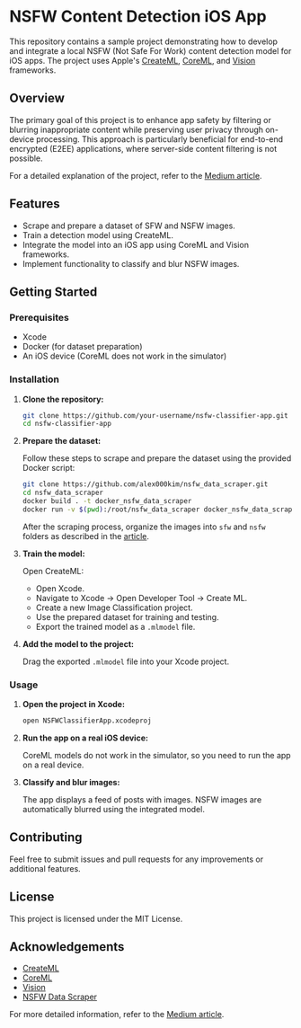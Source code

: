 # NSFW Content Detection iOS App

This repository contains a sample project demonstrating how to develop and integrate a local NSFW (Not Safe For Work) content detection model for iOS apps. The project uses Apple's [CreateML](https://developer.apple.com/machine-learning/create-ml/), [CoreML](https://developer.apple.com/documentation/coreml), and [Vision](https://developer.apple.com/documentation/vision/) frameworks.

## Overview

The primary goal of this project is to enhance app safety by filtering or blurring inappropriate content while preserving user privacy through on-device processing. This approach is particularly beneficial for end-to-end encrypted (E2EE) applications, where server-side content filtering is not possible.

For a detailed explanation of the project, refer to the [Medium article](https://medium.com/@opotapov.business/enhancing-ios-app-safety-with-local-nsfw-detection-using-coreml-and-vision-framework-016c13d1cd98).

## Features

- Scrape and prepare a dataset of SFW and NSFW images.
- Train a detection model using CreateML.
- Integrate the model into an iOS app using CoreML and Vision frameworks.
- Implement functionality to classify and blur NSFW images.

## Getting Started

### Prerequisites

- Xcode
- Docker (for dataset preparation)
- An iOS device (CoreML does not work in the simulator)

### Installation

1. **Clone the repository:**

    ```bash
    git clone https://github.com/your-username/nsfw-classifier-app.git
    cd nsfw-classifier-app
    ```

2. **Prepare the dataset:**

    Follow these steps to scrape and prepare the dataset using the provided Docker script:

    ```bash
    git clone https://github.com/alex000kim/nsfw_data_scraper.git
    cd nsfw_data_scraper
    docker build . -t docker_nsfw_data_scraper
    docker run -v $(pwd):/root/nsfw_data_scraper docker_nsfw_data_scraper scripts/runall.sh
    ```

    After the scraping process, organize the images into `sfw` and `nsfw` folders as described in the [article](https://medium.com/example-link).

3. **Train the model:**

    Open CreateML:

    - Open Xcode.
    - Navigate to Xcode → Open Developer Tool → Create ML.
    - Create a new Image Classification project.
    - Use the prepared dataset for training and testing.
    - Export the trained model as a `.mlmodel` file.

4. **Add the model to the project:**

    Drag the exported `.mlmodel` file into your Xcode project.

### Usage

1. **Open the project in Xcode:**

    ```bash
    open NSFWClassifierApp.xcodeproj
    ```

2. **Run the app on a real iOS device:**

    CoreML models do not work in the simulator, so you need to run the app on a real device.

3. **Classify and blur images:**

    The app displays a feed of posts with images. NSFW images are automatically blurred using the integrated model.

## Contributing

Feel free to submit issues and pull requests for any improvements or additional features.

## License

This project is licensed under the MIT License.

## Acknowledgements

- [CreateML](https://developer.apple.com/machine-learning/create-ml/)
- [CoreML](https://developer.apple.com/documentation/coreml)
- [Vision](https://developer.apple.com/documentation/vision)
- [NSFW Data Scraper](https://github.com/alex000kim/nsfw_data_scraper)

For more detailed information, refer to the [Medium article](https://medium.com/@opotapov.business/enhancing-ios-app-safety-with-local-nsfw-detection-using-coreml-and-vision-framework-016c13d1cd98).
